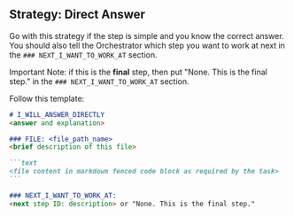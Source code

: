 ## Strategy: Direct Answer

Go with this strategy if the step is simple and you know the correct answer. You should also tell the Orchestrator 
which step you want to work at next in the `### NEXT_I_WANT_TO_WORK_AT` section.

Important Note: if this is the **final** step, then put "None. This is the final step." in the
`### NEXT_I_WANT_TO_WORK_AT` section.

Follow this template:

`````markdown
# I_WILL_ANSWER_DIRECTLY
<answer and explanation>

### FILE: <file_path_name>
<brief description of this file>

```text
<file content in markdown fenced code block as required by the task>
```

### NEXT_I_WANT_TO_WORK_AT:
<next step ID: description> or "None. This is the final step."
`````
